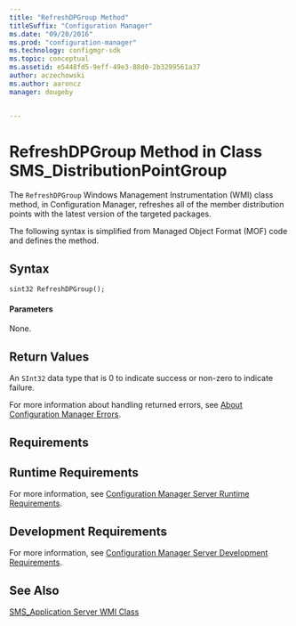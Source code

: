 ```yaml
---
title: "RefreshDPGroup Method"
titleSuffix: "Configuration Manager"
ms.date: "09/20/2016"
ms.prod: "configuration-manager"
ms.technology: configmgr-sdk
ms.topic: conceptual
ms.assetid: e5448fd5-9eff-49e3-88d0-2b3299561a37
author: aczechowski
ms.author: aaroncz
manager: dougeby


---
```

# RefreshDPGroup Method in Class SMS_DistributionPointGroup
The `RefreshDPGroup` Windows Management Instrumentation (WMI) class method, in Configuration Manager, refreshes all of the member distribution points with the latest version of the targeted packages.  

 The following syntax is simplified from Managed Object Format (MOF) code and defines the method.  

## Syntax  

```  
sint32 RefreshDPGroup();  
```  

#### Parameters  
 None.  

## Return Values  
 An  `SInt32` data type that is 0 to indicate success or non-zero to indicate failure.  

 For more information about handling returned errors, see [About Configuration Manager Errors](../../../../../develop/core/understand/about-configuration-manager-errors.md).  

## Requirements  

## Runtime Requirements  
 For more information, see [Configuration Manager Server Runtime Requirements](../../../../../develop/core/reqs/server-runtime-requirements.md).  

## Development Requirements  
 For more information, see [Configuration Manager Server Development Requirements](../../../../../develop/core/reqs/server-development-requirements.md).  

## See Also  
 [SMS_Application Server WMI Class](../../../../../develop/reference/apps/sms_application-server-wmi-class.md)   
